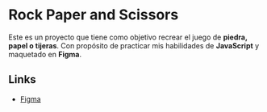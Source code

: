 # Rock Paper and Scissors

Este es un proyecto que tiene como objetivo recrear el juego de **piedra, papel o tijeras**.
Con propósito de practicar mis habilidades de **JavaScript** y maquetado en **Figma**.

## Links
- [Figma](https://www.figma.com/file/rb8Rl5JxuEa5fmQecYnfHO/Rock-Papers-Scissors?node-id=0%3A1)